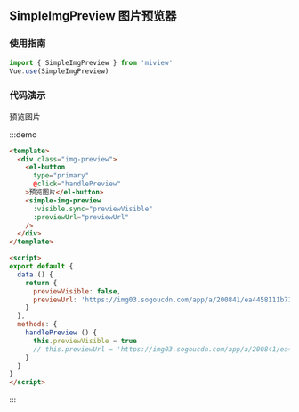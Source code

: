 ## SimpleImgPreview 图片预览器

### 使用指南

```js
import { SimpleImgPreview } from 'miview'
Vue.use(SimpleImgPreview)
```

### 代码演示

<div class="demo-dialog demo-block">
  <div class="img-preview">
    <el-button
      type="primary"
      @click="handlePreview"
    >预览图片</el-button>
    <mi-simple-img-preview
      :visible.sync="previewVisible"
      :previewUrl="previewUrl"
    />
  </div>
</div>

<script>
export default {
  data () {
    return {
      previewVisible: false,
      previewUrl: 'https://img03.sogoucdn.com/app/a/200841/ea4458111b71267d6583e5fa612fc391'
    }
  },
  methods: {
    handlePreview () {
      this.previewVisible = true
      // this.previewUrl = 'https://img03.sogoucdn.com/app/a/200841/ea4458111b71267d6583e5fa612fc391'
    }
  }
}
</script>

:::demo
```html
<template>
  <div class="img-preview">
    <el-button
      type="primary"
      @click="handlePreview"
    >预览图片</el-button>
    <simple-img-preview
      :visible.sync="previewVisible"
      :previewUrl="previewUrl"
    />
  </div>
</template>

<script>
export default {
  data () {
    return {
      previewVisible: false,
      previewUrl: 'https://img03.sogoucdn.com/app/a/200841/ea4458111b71267d6583e5fa612fc391'
    }
  },
  methods: {
    handlePreview () {
      this.previewVisible = true
      // this.previewUrl = 'https://img03.sogoucdn.com/app/a/200841/ea4458111b71267d6583e5fa612fc391'
    }
  }
}
</script>
```
:::